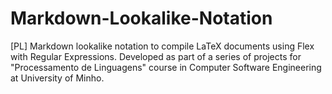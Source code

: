 # Markdown-Lookalike-Notation
[PL] Markdown lookalike notation to compile LaTeX documents using Flex with Regular Expressions. Developed as part of a series of projects for "Processamento de Linguagens" course in Computer Software Engineering at University of Minho.
